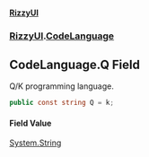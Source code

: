 #### [RizzyUI](index 'index')
### [RizzyUI](RizzyUI 'RizzyUI').[CodeLanguage](RizzyUI.CodeLanguage 'RizzyUI.CodeLanguage')

## CodeLanguage.Q Field

Q/K programming language.

```csharp
public const string Q = k;
```

#### Field Value
[System.String](https://docs.microsoft.com/en-us/dotnet/api/System.String 'System.String')